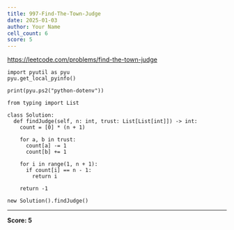 ```yaml
---
title: 997-Find-The-Town-Judge
date: 2025-01-03
author: Your Name
cell_count: 6
score: 5
---
```


https://leetcode.com/problems/find-the-town-judge


```
import pyutil as pyu
pyu.get_local_pyinfo()
```


```
print(pyu.ps2("python-dotenv"))
```


```
from typing import List
```


```
class Solution:
  def findJudge(self, n: int, trust: List[List[int]]) -> int:
    count = [0] * (n + 1)

    for a, b in trust:
      count[a] -= 1
      count[b] += 1

    for i in range(1, n + 1):
      if count[i] == n - 1:
        return i

    return -1
```


```
new Solution().findJudge()
```


---
**Score: 5**